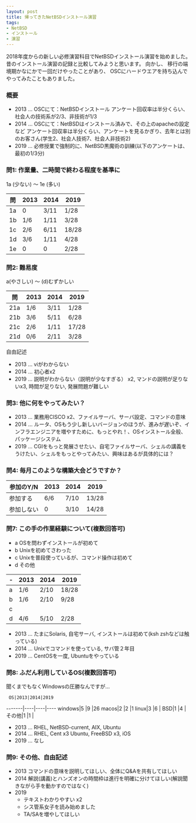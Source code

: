 ```yaml
---
layout: post
title: 帰ってきたNetBSDインストール演習
tags:
- NetBSD
- インストール
- 演習
---
```


2018年度からの新しい必修演習科目でNetBSDインストール演習を始めました。
昔のインストール演習の記録と比較してみようと思います。
向かし、
移行の端境期かなにかで一回だけやったことがあり、
OSCにハードウエアを持ち込んでやってみたこともありました。

### 概要

- 2013 ... OSCにて：NetBSDインストール
           アンケート回収率は半分くらい、社会人の技術系が2/3、非技術が1/3
- 2014 ... OSCにて：NetBSDはインストール済みで、その上のapacheの設定など
           アンケート回収率は半分くらい、アンケートを見るかぎり、去年とは別のお客さん(学生2、社会人技術7、社会人非技術2)
- 2019 ... 必修授業で強制的に、NetBSD黒魔術の訓練(以下のアンケートは、最初の1/3分)


### 問1: 作業量、二時間で終わる程度を基準に

1a (少ない) 〜 1e (多い)

問|2013|2014|2019
--|----|----|-----
1a|0   |3/11| 1/28
1b|1/6 |1/11| 3/28
1c|2/6 |6/11|18/28
1d|3/6 |1/11| 4/28
1e|0   |0   | 2/28


### 問2: 難易度

a(やさしい) 〜 (d)むずかしい


問|2013|2014|2019
---|----|----|----
21a|1/6 |3/11|1/28
21b|3/6 |5/11|6/28
21c|2/6 |1/11|17/28
21d|0/6 |2/11|3/28

自由記述

- 2013 ... viがわからない
- 2014 ... 初心者x2
- 2019 ... 説明がわからない（説明が少なすぎる） x2, マンドの説明が足りないx3, 時間が足りない, 発展問題が難しい


### 問3: 他に何をやってみたい？

- 2013 ... 業務用CISCO x2、ファイルサーバ、サーバ設定、コマンドの意味
- 2014 ... ルータ、OSもう少し新しいバージョンのほうが、進みが遅いぞ、インフラエンジニアを増やすために、もっとやれ！、OSインストール全般、パッケージシステム
- 2019 ... CGIをもっと発展させたい、自宅ファイルサーバ、シェルの講義をうけたい、シェルをもっとやってみたい、興味はあるが具体的には？


### 問4: 毎月このような構築大会どうですか？

参加のY/N |2013|2014|2019
---|----|----|----
参加する|6/6 |7/10|13/28
参加しない|0   |3/10|14/28


### 問7: この手の作業経験について(複数回答可)

- a OSを問わずインストールが初めて
- b Unixを初めてさわった
- c Unixを普段使っているが、コマンド操作は初めて
- d その他

-|2013|2014|2019
-|----|----|----
a|1/6 |2/10|18/28
b|1/6 |2/10|9/28
c|    |    |
d|4/6 |5/10|2/28

- 2013 ... 	たまにSolaris,	自宅サーバ,	インストールは初めて(ksh zshなどは触っている) 
- 2014 ...	Unixでコマンドを使っている,	サバ管２年目
- 2019 ...	CentOSを一度, 	Ubuntuをやっている

### 問8: ふだん利用しているOS(複数回答可)

聞くまでもなくWindowsの圧勝なんですが...

     OS|2013|2014|2019
-------|----|----|----
windows|5   |9   |26
  macos|2   |2   |1
  linux|3   |6   |
    BSD|1   |4   |
 その他|1   |1   |

- 2013 ...	RHEL, NetBSD-current,	AIX,	Ubuntu
- 2014 ...	RHEL, Cent x3 Ubuntu,	FreeBSD x3,	iOS
- 2019 ...	なし


### 問9: その他、自由記述

- 2013
  コマンドの意味を説明してほしい、全体にQ&Aを共有してほしい
- 2014
  解説(講義)とハンズオンの時間枠は進行を明確に分けてほしい(解説聞きながら手を動かすのではなく)
- 2019
  - テキストわかりやすい x2
  - シス管系女子を読み始めました
  - TA/SAを増やしてほしい
